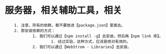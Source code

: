 # 服务器，相关辅助工具，相关

        1. 注意，所有的依赖，都不要放进【package.json】里面去。
        2. 那安装依赖的方式：
                1. 我们可以通过【npm install -g】去安装。然后再【npm link 库】。
                        1. 经过实验，这种方式，应该是绝对有效的。
                2. 我们可以通过【WebStrom - Libraries】去安装。
